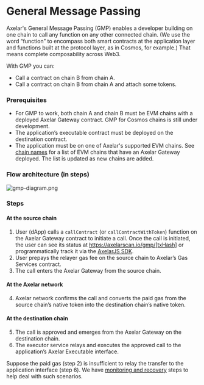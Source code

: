 # General Message Passing

Axelar's General Message Passing (GMP) enables a developer building on one chain to call any function on any other connected chain. (We use the word “function” to encompass both smart contracts at the application layer and functions built at the protocol layer, as in Cosmos, for example.) That means complete composability across Web3.

With GMP you can:

- Call a contract on chain B from chain A.
- Call a contract on chain B from chain A and attach some tokens.

### Prerequisites
- For GMP to work, both chain A and chain B must be EVM chains with a deployed Axelar Gateway contract. GMP for Cosmos chains is still under development.
- The application’s executable contract must be deployed on the destination contract.
- The application must be on one of Axelar's supported EVM chains. See [chain names](./build/chain-names) for a list of EVM chains that have an Axelar Gateway deployed. The list is updated as new chains are added.

### Flow architecture (in steps)

![gmp-diagram.png](/images/gmp-diagram.png)

### Steps

#### At the source chain

1. User (dApp) calls a `callContract` (or `callContractWithToken`) function on the Axelar Gateway contract to initiate a call. Once the call is initiated, the user can see its status at https://axelarscan.io/gmp/[txHash] or programmatically track it via the [AxelarJS SDK](axelarjs-sdk/tx-status-query-recovery#query-transaction-status-by-txhash).
2. User prepays the relayer gas fee on the source chain to Axelar’s Gas Services contract.
3. The call enters the Axelar Gateway from the source chain.

#### At the Axelar network
4. Axelar network confirms the call and converts the paid gas from the source chain’s native token into the destination chain’s native token.  

#### At the destination chain
5. The call is approved and emerges from the Axelar Gateway on the destination chain.
6. The executor service relays and executes the approved call to the application’s Axelar Executable interface.

Suppose the paid gas (step 2) is insufficient to relay the transfer to the application interface (step 6). We have [monitoring and recovery](./monitor-recover/monitoring) steps to help deal with such scenarios.